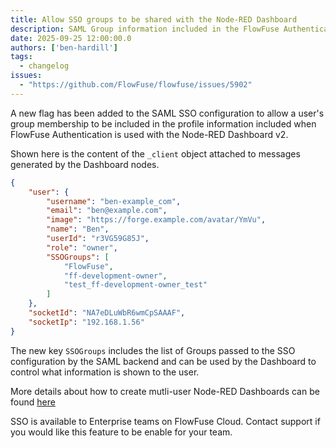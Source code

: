 ```yaml
---
title: Allow SSO groups to be shared with the Node-RED Dashboard
description: SAML Group information included in the FlowFuse Authentication information passed to the Node-RED Dashboard
date: 2025-09-25 12:00:00.0
authors: ['ben-hardill']
tags:
  - changelog
issues:
  - "https://github.com/FlowFuse/flowfuse/issues/5902"
---
```


A new flag has been added to the SAML SSO configuration to allow a user's group membership to be included in the profile information included when FlowFuse Authentication is used with the Node-RED Dashboard v2.

Shown here is the content of the `_client` object attached to messages generated by the Dashboard nodes.
```json
{
    "user": {
        "username": "ben-example_com",
        "email": "ben@example.com",
        "image": "https://forge.example.com/avatar/YmVu",
        "name": "Ben",
        "userId": "r3VG59G85J",
        "role": "owner",
        "SSOGroups": [
            "FlowFuse",
            "ff-development-owner",
            "test_ff-development-owner_test"
        ]
    },
    "socketId": "NA7eDLuWbR6wmCpSAAAF",
    "socketIp": "192.168.1.56"
}
```

The new key `SSOGroups` includes the list of Groups passed to the SSO configuration by the SAML backend and can be used by the Dashboard to control what information is shown to the user.

More details about how to create mutli-user Node-RED Dashboards can be found [here](https://dashboard.flowfuse.com/user/multi-tenancy)

SSO is available to Enterprise teams on FlowFuse Cloud. Contact support if you would like this feature to be enable for your team.